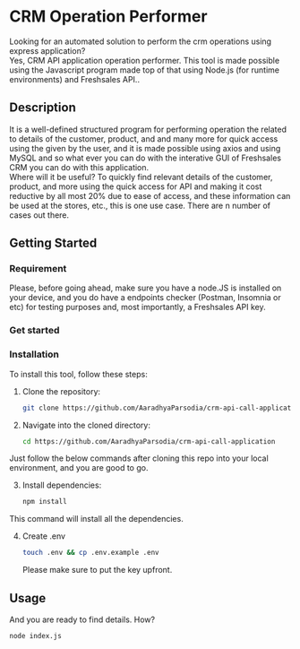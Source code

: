 # CRM Operation Performer
Looking for an automated solution to perform the crm operations using express application? <br>
Yes, CRM API application operation performer. This tool is made possible using the Javascript program made top of that using Node.js (for runtime environments) and Freshsales API..

## Description
It is a well-defined structured program for performing operation the related to details of the customer, product, and and many more for quick access using the given by the user, and it is made possible using axios and using MySQL and so what ever you can do with the interative GUI of Freshsales CRM you can do with this application.
<br>
Where will it be useful?
To quickly find relevant details of the customer, product, and more using the quick access for API and making it cost reductive by all most 20% due to ease of access, and these information can be used at the stores, etc., this is one use case. There are n number of cases out there.

## Getting Started

### Requirement
Please, before going ahead, make sure you have a node.JS is installed on your device, and you do have a endpoints checker (Postman, Insomnia or etc) for testing purposes and, most importantly, a Freshsales API key.

### Get started

### Installation
To install this tool, follow these steps:

1. Clone the repository:
   ```sh
   git clone https://github.com/AaradhyaParsodia/crm-api-call-application
    ```
2. Navigate into the cloned directory:
   ```sh
   cd https://github.com/AaradhyaParsodia/crm-api-call-application
   ```

Just follow the below commands after cloning this repo into your local environment, and you are good to go.

3. Install dependencies:

    ```sh
    npm install
    ```
This command will install all the dependencies.

4. Create .env
    ```sh
    touch .env && cp .env.example .env
    ```
    Please make sure to put the key upfront.
## Usage

And you are ready to find details. How?
```sh
node index.js
```